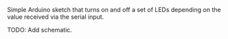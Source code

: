 Simple Arduino sketch that turns on and off a set of LEDs depending on the value received via the serial input.

TODO: Add schematic.